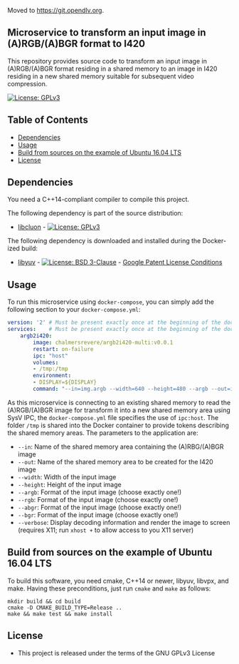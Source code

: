 Moved to https://git.opendlv.org.

## Microservice to transform an input image in (A)RGB/(A)BGR format to I420

This repository provides source code to transform an input image in (A)RGB/(A)BGR
format residing in a shared memory to an image in I420 residing in a new shared
memory suitable for subsequent video compression.

[![License: GPLv3](https://img.shields.io/badge/license-GPL--3-blue.svg
)](https://www.gnu.org/licenses/gpl-3.0.txt)


## Table of Contents
* [Dependencies](#dependencies)
* [Usage](#usage)
* [Build from sources on the example of Ubuntu 16.04 LTS](#build-from-sources-on-the-example-of-ubuntu-1604-lts)
* [License](#license)


## Dependencies
You need a C++14-compliant compiler to compile this project.

The following dependency is part of the source distribution:
* [libcluon](https://github.com/chrberger/libcluon) - [![License: GPLv3](https://img.shields.io/badge/license-GPL--3-blue.svg
)](https://www.gnu.org/licenses/gpl-3.0.txt)

The following dependency is downloaded and installed during the Docker-ized build:
* [libyuv](https://chromium.googlesource.com/libyuv/libyuv/+/master) - [![License: BSD 3-Clause](https://img.shields.io/badge/License-BSD%203--Clause-blue.svg)](https://opensource.org/licenses/BSD-3-Clause) - [Google Patent License Conditions](https://chromium.googlesource.com/libyuv/libyuv/+/master/PATENTS)


## Usage
To run this microservice using `docker-compose`, you can simply add the following
section to your `docker-compose.yml`:

```yml
version: '2' # Must be present exactly once at the beginning of the docker-compose.yml file
services:    # Must be present exactly once at the beginning of the docker-compose.yml file
    argb2i420:
        image: chalmersrevere/argb2i420-multi:v0.0.1
        restart: on-failure
        ipc: "host"
        volumes:
        - /tmp:/tmp
        environment:
        - DISPLAY=${DISPLAY}
        command: "--in=img.argb --width=640 --height=480 --argb --out=imgout.i420"
```

As this microservice is connecting to an existing shared memory to read the (A)RGB/(A)BGR
image for transform it into a new shared memory area using SysV IPC, the `docker-compose.yml`
file specifies the use of `ipc:host`. The folder `/tmp` is shared into the Docker
container to provide tokens describing the shared memory areas.
The parameters to the application are:

* `--in`: Name of the shared memory area containing the (A)RBG/(A)BGR image
* `--out`: Name of the shared memory area to be created for the I420 image
* `--width`: Width of the input image
* `--height`: Height of the input image
* `--argb`: Format of the input image (choose exactly one!)
* `--rgb`: Format of the input image (choose exactly one!)
* `--abgr`: Format of the input image (choose exactly one!)
* `--bgr`: Format of the input image (choose exactly one!)
* `--verbose`: Display decoding information and render the image to screen (requires X11; run `xhost +` to allow access to you X11 server)


## Build from sources on the example of Ubuntu 16.04 LTS
To build this software, you need cmake, C++14 or newer, libyuv, libvpx, and make.
Having these preconditions, just run `cmake` and `make` as follows:

```
mkdir build && cd build
cmake -D CMAKE_BUILD_TYPE=Release ..
make && make test && make install
```


## License

* This project is released under the terms of the GNU GPLv3 License

